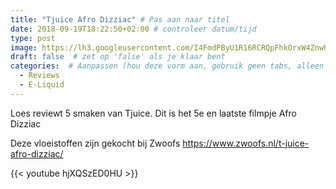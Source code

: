 ```yaml
---
title: "Tjuice Afro Dizziac" # Pas aan naar titel
date: 2018-09-19T18:22:50+02:00 # controleer datum/tijd
type: post
image: https://lh3.googleusercontent.com/I4FmdPByU1R16RCRQpFhkOrxW4ZnwHTrSzs8fztoD8ckZ2qs2aht6JcGfRV6U5RtMpS2USssytdKflVqJzYp0UPgw8HBL5oHluRPVNpK6YS73HV9l8_-MOEKw14eHs261N1fWpp9gHrTwtT5w2LM_8WUbSJK5mwXjzoaESpQ0zqWVU-HQh19I2spqdlllM9Qm4hxGWGBLoQGIz1wNOAiXF4cV6zXJkjD2KYNMTJAHN_paV0IkldJ8m5MAhu5skAbUHO2vdQhZFOAtjfTvE9s8ta6bHEHg8ho-eYPnXk0LO42-Rv_hywxsgMHrFNTDTWbWDRfx846VDJKwky-tDe1_9z-XtWL3l3ScEEgUD5Hgw2LA3SxVU5-SRpb8GJJ21yhXllgbZv5Vu9_vRnB9uVo5vGu3XrbrmjYA7bUeCyOzRWn8xODvaY43oj-awLg0n_fGrtDOla5EkcjpZuF_SHqUIVMkdbjQ2Tm8i2lMubgwF-WAm1gGi0j_Zjp1TOH4iQvgm6q83Qx5-dNhXZ9uuWqDqyG5O11hkHAK2faUGGIJQAsZs2yoDsuAW_3h4U2THzA2O7VtbEh79ULeXW29dAds92IQwXlKYLQcmqlfMeG2CTOmja-jcDgMdirZVpIix-2x6M2Zk3G2aHqoKj3LSe9MQJ-yHIgohELqFHKHAu4JTYfsfWRjrqlLErdYg=w1755-h987-no
draft: false  # zet op 'false' als je klaar bent
categories:  # Aanpassen (hou deze vorm aan, gebruik geen tabs, alleen spaties)
  - Reviews
  - E-Liquid
---
```


Loes reviewt 5 smaken van Tjuice.
Dit is het 5e en laatste filmpje Afro Dizziac

Deze vloeistoffen zijn gekocht bij Zwoofs
https://www.zwoofs.nl/t-juice-afro-dizziac/

{{< youtube hjXQSzED0HU >}}
